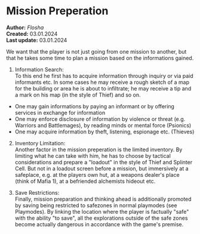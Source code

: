 # Mission Preperation

**Author:** *Flosha*  
**Created:** 03.01.2024  
**Last update:** 03.01.2024  

We want that the player is not just going from one mission to another, but that he takes some time to plan a mission based on the informations gained. 

1. Information Search:  
To this end he first has to acquire information through inquiry or via paid informants etc. In some cases he may receive a rough sketch of a map for the building or area he is about to infiltrate; he may receive a tip and a mark on his map (in the style of Thief) and so on.

* One may gain informations by paying an informant or by offering services in exchange for information
* One may enforce disclosure of information by violence or threat (e.g. Warriors and Battlemages), by reading minds or mental force (Psionics)
* One may acquire information by theft, listening, espionage etc. (Thieves)

2. Inventory Limitation:  
Another factor in the mission preperation is the limited inventory. By limiting what he can take with him, he has to choose by tactical considerations and prepare a "loadout" in the style of Thief and Splinter Cell. But not in a loadout screen before a mission, but immersively at a safeplace, e.g. at the players own hut, at a weapons dealer's place (think of Mafia 1), at a befriended alchemists hideout etc. 

3. Save Restrictions:  
Finally, mission preparation and thinking ahead is additionally promoted by saving being restricted to safezones in normal playmodes (see Playmodes). By linking the location where the player is factually "safe" with the ability "to save", all the explorations outside of the safe zones become actually dangerous in accordance with the game's premise. 

